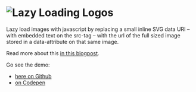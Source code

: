 # ![Lazy Loading Logos](https://atelierbram.github.io/lazy-loading-logos/assets/img/svg/logo-lll_456x60.svg)

Lazy load images with javascript by replacing a small inline SVG data URI – with embedded text on the src-tag – with the url of the full sized image stored in a data-attribute on that same image.

Read more about this [in this blogpost](http://atelierbram.github.io/blog/lazy-loading/).

Go see the demo:

- [here on Github](https://atelierbram.github.io/lazy-loading-logos/)
- [on Codepen](http://codepen.io/atelierbram/pen/YNoNZw)
